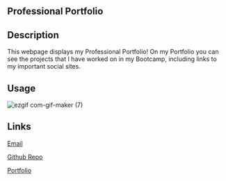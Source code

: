 ## Professional Portfolio

## Description 
This webpage displays my Professional Portfolio! On my Portfolio you can see the projects that I have worked on in my Bootcamp, including links to my important social sites.


## Usage 
![ezgif com-gif-maker (7)](https://user-images.githubusercontent.com/89158559/150723602-bcde00fc-79c7-4aed-9b44-f7046d69086d.gif)

## Links
[Email](tpopp0303@gmail.com)

[Github Repo](https://github.com/Tgarrey37/employee-tracker)

[Portfolio](https://tgarrey37.github.io/professional-portfolio/)
